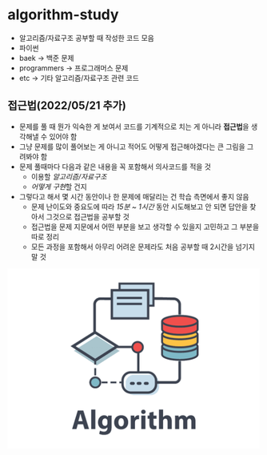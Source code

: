 # algorithm-study

* 알고리즘/자료구조 공부할 때 작성한 코드 모음
* 파이썬
* baek -> 백준 문제
* programmers -> 프로그래머스 문제
* etc -> 기타 알고리즘/자료구조 관련 코드

## 접근법(2022/05/21 추가)

* 문제를 풀 때 뭔가 익숙한 게 보여서 코드를 기계적으로 치는 게 아니라 **접근법**을 생각해낼 수 있어야 함
* 그냥 문제를 많이 풀어보는 게 아니고 적어도 어떻게 접근해야겠다는 큰 그림을 그려봐야 함
* 문제 풀때마다 다음과 같은 내용을 꼭 포함해서 의사코드를 적을 것
    * 이용할 *알고리즘/자료구조*
    * *어떻게 구현*할 건지
* 그렇다고 해서 몇 시간 동안이나 한 문제에 매달리는 건 학습 측면에서 좋지 않음
    * 문제 난이도와 중요도에 따라 *15분 ~ 1시간* 동안 시도해보고 안 되면 답안을 찾아서 그것으로 접근법을 공부할 것
    * 접근법을 문제 지문에서 어떤 부분을 보고 생각할 수 있을지 고민하고 그 부분을 따로 정리
    * 모든 과정을 포함해서 아무리 어려운 문제라도 처음 공부할 때 2시간을 넘기지 말 것

![Alt text](/algorithm.png "알고리즘")